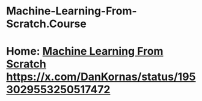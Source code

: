 # Machine-Learning-From-Scratch.Course
# Home: [Machine Learning From Scratch](https://www.youtube.com/playlist?list=PLcWfeUsAys2k_xub3mHks85sBHZvg24Jd) https://x.com/DanKornas/status/1953029553250517472
